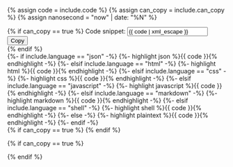 {% assign code = include.code %}
{% assign can_copy = include.can_copy %}
{% assign nanosecond = "now" | date: "%N" %}

<div class="bg-base-lightest border-1px border-base-lighter margin-y-2 position-relative">
  <div class="grid-row">
    {% if can_copy == true %}
      <label class="usa-sr-only">Code snippet:
        <input type="text" id="code{{ nanosecond }}" value="{{ code | xml_escape }}" readonly />
      </label>
      <div class="position-absolute top-1 right-1 z-100">
        <button 
          class="usa-button usa-button--outline margin-0 bg-base-lightest hover:bg-base-lightest active:bg-base-lightest"
          id="copybutton{{ nanosecond }}"
        >Copy</button>
      </div>
    {% endif %}
    <div 
      class="tablet:grid-col-fill" 
      aria-hidden="true"
      {% if can_copy == true %}
        data-canCopy="true"
      {% endif %}
    >
      <!-- TODO: Can we pass the language var to avoid these conditionals -->
      {%- if include.language == "json" -%}
        {%- highlight json %}{{ code }}{% endhighlight -%}
      {%- elsif include.language == "html" -%}
        {%- highlight html %}{{ code }}{% endhighlight -%}
      {%- elsif include.language == "css" -%}
        {%- highlight css %}{{ code }}{% endhighlight -%}
      {%- elsif include.language == "javascript" -%}
        {%- highlight javascript %}{{ code }}{% endhighlight -%}
      {%- elsif include.language == "markdown" -%}
        {%- highlight markdown %}{{ code }}{% endhighlight -%}
      {%- elsif include.language == "shell" -%}
        {%- highlight shell %}{{ code }}{% endhighlight -%}
      {%- else -%}
        {%- highlight plaintext %}{{ code }}{% endhighlight -%}
      {%- endif -%}
    </div>
    {% if can_copy == true %}
    {% endif %}
  </div>
</div>

{% if can_copy == true %}
<script>
(function (){
  var copyButton = document.getElementById("copybutton{{ nanosecond }}");
  copyButton.addEventListener('click', function(){
    var copyText = document.getElementById("code{{ nanosecond }}");

    if ('clipboard' in navigator) {
      navigator.clipboard.writeText(copyText.value);
    } else {
      document.execCommand('copy', true, copyText.value);
    }

  })
})()
</script>
{% endif %}